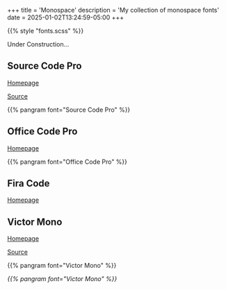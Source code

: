 +++
title = 'Monospace'
description = 'My collection of monospace fonts'
date = 2025-01-02T13:24:59-05:00
+++

{{% style "fonts.scss" %}}

Under Construction...

## Source Code Pro

[Homepage](https://adobe-fonts.github.io/source-code-pro)

[Source](https://github.com/adobe-fonts/source-code-pro)

{{% pangram font="Source Code Pro" %}}

## Office Code Pro

[Homepage](https://github.com/nathco/Office-Code-Pro)

{{% pangram font="Office Code Pro" %}}

## Fira Code

[Homepage](https://github.com/tonsky/FiraCode)

## Victor Mono

[Homepage](https://rubjo.github.io/victor-mono)

[Source](https://github.com/rubjo/victor-mono)

{{% pangram font="Victor Mono" %}}

<div style="font-style: italic">
    {{% pangram font="Victor Mono" %}}
</div>
